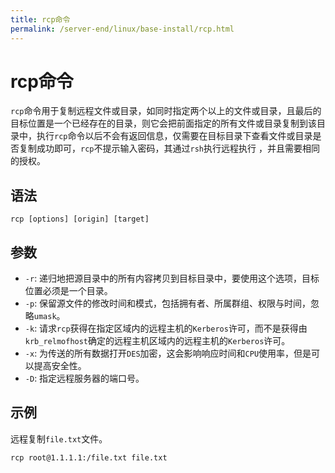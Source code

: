```yaml
---
title: rcp命令
permalink: /server-end/linux/base-install/rcp.html
---
```


# rcp命令

`rcp`命令用于复制远程文件或目录，如同时指定两个以上的文件或目录，且最后的目标位置是一个已经存在的目录，则它会把前面指定的所有文件或目录复制到该目录中，执行`rcp`命令以后不会有返回信息，仅需要在目标目录下查看文件或目录是否复制成功即可，`rcp`不提示输入密码，其通过`rsh`执行远程执行 ，并且需要相同的授权。

## 语法

```shell
rcp [options] [origin] [target]
```

## 参数

- `-r`: 递归地把源目录中的所有内容拷贝到目标目录中，要使用这个选项，目标位置必须是一个目录。
- `-p`: 保留源文件的修改时间和模式，包括拥有者、所属群组、权限与时间，忽略`umask`。
- `-k`: 请求`rcp`获得在指定区域内的远程主机的`Kerberos`许可，而不是获得由`krb_relmofhost`确定的远程主机区域内的远程主机的`Kerberos`许可。
- `-x`: 为传送的所有数据打开`DES`加密，这会影响响应时间和`CPU`使用率，但是可以提高安全性。
- `-D`: 指定远程服务器的端口号。

## 示例

远程复制`file.txt`文件。

```shell
rcp root@1.1.1.1:/file.txt file.txt
```
